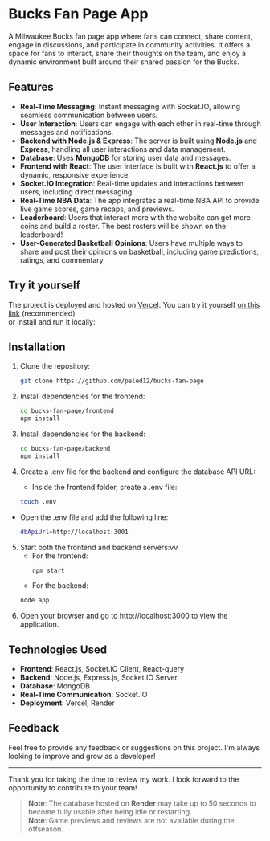 # Bucks Fan Page App


A Milwaukee Bucks fan page app where fans can connect, share content, engage in discussions, and participate in community activities. It offers a space for fans to interact, share their thoughts on the team, and enjoy a dynamic environment built around their shared passion for the Bucks.

## Features
- **Real-Time Messaging**: Instant messaging with Socket.IO, allowing seamless communication between users.
- **User Interaction**: Users can engage with each other in real-time through messages and notifications.
- **Backend with Node.js & Express**: The server is built using **Node.js** and **Express**, handling all user interactions and data management.
- **Database**: Uses **MongoDB** for storing user data and messages.
- **Frontend with React**: The user interface is built with **React.js** to offer a dynamic, responsive experience.
- **Socket.IO Integration**: Real-time updates and interactions between users, including direct messaging.
- **Real-Time NBA Data**: The app integrates a real-time NBA API to provide live game scores, game recaps, and previews.
- **Leaderboard**: Users that interact more with the website can get more coins and build a roster. The best rosters will be shown on the leaderboard!
- **User-Generated Basketball Opinions**: Users have multiple ways to share and post their opinions on basketball, including game predictions, ratings, and commentary.

## Try it yourself
The project is deployed and hosted on [Vercel](https://vercel.com/). You can try it yourself [on this link](your-demo-link-here) (recommended)  
or install and run it locally:
## Installation

1. Clone the repository:

   ```bash
   git clone https://github.com/peled12/bucks-fan-page
2. Install dependencies for the frontend:
   ```bash
   cd bucks-fan-page/frontend
   npm install
3. Install dependencies for the backend:
   ```bash
   cd bucks-fan-page/backend
   npm install
4. Create a .env file for the backend and configure the database API URL:
   - Inside the frontend folder, create a .env file:  
   ```bash
   touch .env
- Open the .env file and add the following line:  
  ```bash
  dbApiUrl=http://localhost:3001
5. Start both the frontend and backend servers:vv
   - For the frontend:
     ```bash
     npm start
   - For the backend:
    ```bash
    node app
6. Open your browser and go to http://localhost:3000 to view the application.

## Technologies Used
- **Frontend**: React.js, Socket.IO Client, React-query
- **Backend**: Node.js, Express.js, Socket.IO Server
- **Database**: MongoDB
- **Real-Time Communication**: Socket.IO
- **Deployment**: Vercel, Render

## Feedback
Feel free to provide any feedback or suggestions on this project. I'm always looking to improve and grow as a developer!

***
Thank you for taking the time to review my work. I look forward to the opportunity to contribute to your team!

> **Note**: The database hosted on **Render** may take up to 50 seconds to become fully usable after being idle or restarting.  
> **Note**: Game previews and reviews are not available during the offseason.



  

